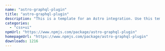 ```yaml
---
name: "astro-graphql-plugin"
title: "astro-graphql-plugin"
description: "This is a template for an Astro integration. Use this template for writing integrations to use in multiple projects or publish to NPM."
categories:
  - "css+ui"
npmUrl: "https://www.npmjs.com/package/astro-graphql-plugin"
homepageUrl: "https://www.npmjs.com/package/astro-graphql-plugin"
downloads: 1216
---
```

